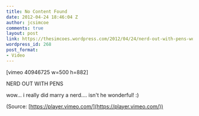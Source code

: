 ```yaml
---
title: No Content Found
date: 2012-04-24 18:46:04 Z
author: jcsimcoe
comments: true
layout: post
link: https://thesimcoes.wordpress.com/2012/04/24/nerd-out-with-pens-wow-i-really-did-marry-a/
wordpress_id: 268
post_format:
- Video
---
```


[vimeo 40946725 w=500 h=882]


NERD OUT WITH PENS





wow… i really did marry a nerd…. isn't he wonderful! :)

(Source: [https://player.vimeo.com/](https://player.vimeo.com/))
